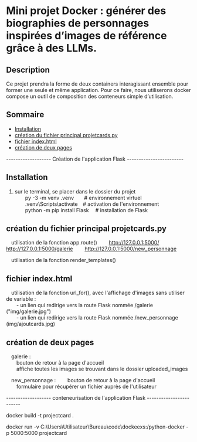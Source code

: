 # Mini projet Docker : générer des biographies de personnages inspirées d’images de référence grâce à des LLMs.

## Description
Ce projet prendra la forme de deux containers interagissant ensemble pour former une seule et même application. Pour ce faire, nous utiliserons docker compose un outil de composition des conteneurs simple d’utilisation.

## Sommaire
- [Installation](#installation)
- [création du fichier principal projetcards.py](#création-du-fichier-principal-projetcards.py)
- [fichier index.html](#fichier-index.html)
- [création de deux pages](#création-de-deux-pages)

------------------- Création de l'application Flask ------------------------


## Installation
1. sur le terminal, se placer dans le dossier du projet  
&emsp;&emsp;py -3 -m venv .venv&emsp;&emsp;# environnement virtuel  
&emsp;&emsp;.venv\Scripts\activate&emsp;# activation de l'environnement  
&emsp;&emsp;python -m pip install Flask &emsp;# installation de Flask  

## création du fichier principal projetcards.py
&emsp;utilisation de la fonction app.route()
&emsp;&emsp;http://127.0.0.1:5000/
&emsp;&emsp;http://127.0.0.1:5000/galerie
&emsp;&emsp;http://127.0.0.1:5000/new_personnage

&emsp;utilisation de la fonction render_templates()

## fichier index.html
&emsp;utilisation de la fonction url_for(), avec l'affichage d'images sans utiliser de variable :  
&emsp;&emsp;- un lien qui redirige vers la route Flask nommée /galerie ("img/galerie.jpg")  
&emsp;&emsp;- un lien qui redirige vers la route Flask nommée /new_personnage (img/ajoutcards.jpg)
    
## création de deux pages
&emsp;galerie :  
&emsp;&emsp;bouton de retour à la page d'accueil  
&emsp;&emsp;affiche toutes les images se trouvant dans le dossier uploaded_images

&emsp;new_personnage : 
&emsp;&emsp;bouton de retour à la page d'accueil  
&emsp;&emsp;formulaire pour récupérer un fichier auprès de l'utilisateur


------------------- conteneurisation de l'application Flask  ------------------------



docker build -t projectcard .

docker run -v C:\Users\Utilisateur\Bureau\code\dockeexs:/python-docker -p 5000:5000 projectcard